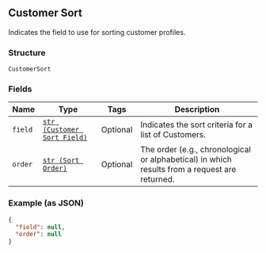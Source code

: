 ## Customer Sort

Indicates the field to use for sorting customer profiles.

### Structure

`CustomerSort`

### Fields

| Name | Type | Tags | Description |
|  --- | --- | --- | --- |
| `field` | [`str (Customer Sort Field)`]($m/CustomerSortField) | Optional | Indicates the sort criteria for a list of Customers. |
| `order` | [`str (Sort Order)`]($m/SortOrder) | Optional | The order (e.g., chronological or alphabetical) in which results from a request are returned. |

### Example (as JSON)

```json
{
  "field": null,
  "order": null
}
```

